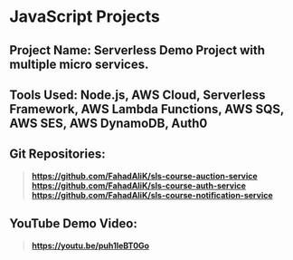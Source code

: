 # JavaScript Projects

## Project Name: Serverless Demo Project with multiple micro services.
## Tools Used: Node.js, AWS Cloud, Serverless Framework, AWS Lambda Functions, AWS SQS, AWS SES, AWS DynamoDB, Auth0
## Git Repositories:
  >**https://github.com/FahadAliK/sls-course-auction-service**
  >**https://github.com/FahadAliK/sls-course-auth-service**
  >**https://github.com/FahadAliK/sls-course-notification-service**
## YouTube Demo Video:
  >**https://youtu.be/puh1leBT0Go**
